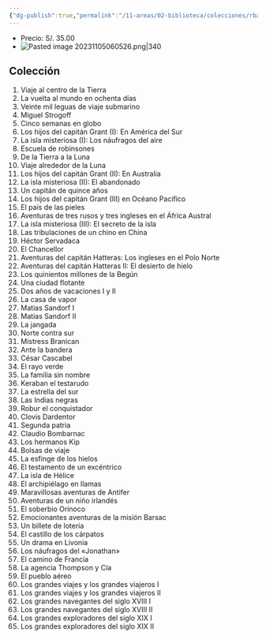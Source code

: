 ```yaml
---
{"dg-publish":true,"permalink":"/11-areas/02-biblioteca/colecciones/rba-biblioteca-julio-verne/","noteIcon":""}
---
```


- Precio: S/. 35.00
- ![Pasted image 20231105060526.png|340](/img/user/11%20%C3%81reas%20%E2%9A%99/02%20Biblioteca/%F0%9F%92%BE%20Adjuntos/Pasted%20image%2020231105060526.png)
## Colección
1. Viaje al centro de la Tierra
2. La vuelta al mundo en ochenta días
3. Veinte mil leguas de viaje submarino
4. Miguel Strogoff
5. Cinco semanas en globo
6. Los hijos del capitán Grant (I): En América del Sur
7. La isla misteriosa (I): Los náufragos del aire
8. Escuela de robinsones
9. De la Tierra a la Luna
10. Viaje alrededor de la Luna
11. Los hijos del capitán Grant (II): En Australia
12. La isla misteriosa (II): El abandonado
13. Un capitán de quince años
14. Los hijos del capitán Grant (III) en Océano Pacífico
15. El país de las pieles
16. Aventuras de tres rusos y tres ingleses en el África Austral
17. La isla misteriosa (III): El secreto de la isla
18. Las tribulaciones de un chino en China
19. Héctor Servadaca
20. El Chancellor
21. Aventuras del capitán Hatteras: Los ingleses en el Polo Norte
22. Aventuras del capitán Hatteras II: El desierto de hielo
23. Los quinientos millones de la Begún
24. Una ciudad flotante
25. Dos años de vacaciones I y II
26. La casa de vapor
27. Matias Sandorf I
28. Matias Sandorf II
29. La jangada
30. Norte contra sur
31. Mistress Branican
32. Ante la bandera
33. César Cascabel
34. El rayo verde
35. La familia sin nombre
36. Keraban el testarudo
37. La estrella del sur
38. Las Indias negras
39. Robur el conquistador
40. Clovis Dardentor
41. Segunda patria
42. Claudio Bombarnac
43. Los hermanos Kip
44. Bolsas de viaje
45. La esfinge de los hielos
46. El testamento de un excéntrico
47. La isla de Hélice
48. El archipiélago en llamas
49. Maravillosas aventuras de Antifer
50. Aventuras de un niño irlandés
51. El soberbio Orinoco
52. Emocionantes aventuras de la misión Barsac
53. Un billete de lotería
54. El castillo de los cárpatos
55. Un drama en Livonia
56. Los náufragos del «Jonathan»
57. El camino de Francia
58. La agencia Thompson y Cía
59. El pueblo aéreo
60. Los grandes viajes y los grandes viajeros I
61. Los grandes viajes y los grandes viajeros II
62. Los grandes navegantes del siglo XVIII I
63. Los grandes navegantes del siglo XVIII II
64. Los grandes exploradores del siglo XIX I
65. Los grandes exploradores del siglo XIX II
